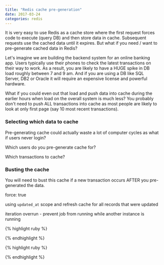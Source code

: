 ```yaml
---
title: "Redis cache pre-generation"
date: 2017-03-24
categories: redis
---
```


It is very easy to use Redis as a cache store where the first request forces code to execute (query DB) and then store data in cache.  Subsequent requests use the cached data until it expires.  But what if you need / want to pre-generate cached data in Redis?

Let's imagine we are building the backend system for an online banking app.  Users typically use their phones to check the latest transactions on their way to work.  As a result, you are likely to have a HUGE spike in DB load roughly between 7 and 9 am.  And if you are using a DB like SQL Server, DB2 or Oracle it will require an expensive license and powerful hardware.

What if you could even out that load and push data into cache during the earlier hours when load on the overall system is much less?  You probably don't need to push ALL transactions into cache as most people are likely to look at only first page (say 10 most recent transactions).


### Selecting which data to cache

Pre-generating cache could actually waste a lot of computer cycles as what if users never login?

Which users do you pre-generate cache for?

Which transactions to cache?


### Busting the cache

You will need to bust this cache if a new transaction occurs AFTER you pre-generated the data.



force: true

using `updated_at` scope and refresh cache for all records that were updated

iteration overrun - prevent job from running while another instance is running


{% highlight ruby %}

{% endhighlight %}


{% highlight ruby %}

{% endhighlight %}
